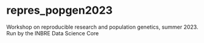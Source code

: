 # repres_popgen2023
Workshop on reproducible research and population genetics, summer 2023. Run by the INBRE Data Science Core
